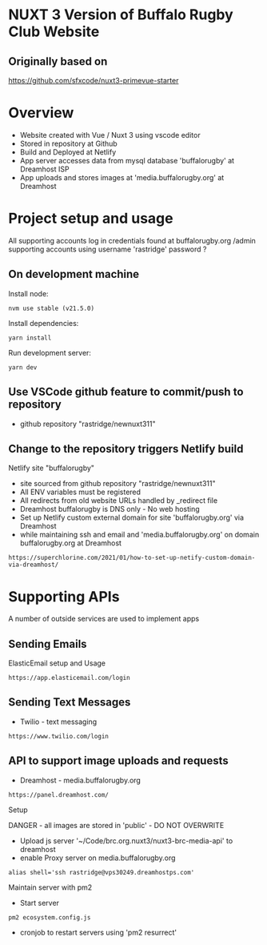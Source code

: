 # NUXT 3 Version of Buffalo Rugby Club Website

## Originally based on

https://github.com/sfxcode/nuxt3-primevue-starter

# Overview

- Website created with Vue / Nuxt 3 using vscode editor
- Stored in repository at Github
- Build and Deployed at Netlify
- App server accesses data from mysql database 'buffalorugby' at Dreamhost ISP
- App uploads and stores images at 'media.buffalorugby.org' at Dreamhost

# Project setup and usage

All supporting accounts log in credentials found at buffalorugby.org /admin supporting accounts using username 'rastridge' password ?

## On development machine

Install node:

```
nvm use stable (v21.5.0)
```

Install dependencies:

```
yarn install
```

Run development server:

```
yarn dev
```

## Use VSCode github feature to commit/push to repository

- github repository "rastridge/newnuxt311"

## Change to the repository triggers Netlify build

Netlify site "buffalorugby"

- site sourced from github repository "rastridge/newnuxt311"
- All ENV variables must be registered
- All redirects from old website URLs handled by \_redirect file
- Dreamhost buffalorugby is DNS only - No web hosting
- Set up Netlify custom external domain for site 'buffalorugby.org' via Dreamhost
- while maintaining ssh and email and 'media.buffalorugby.org' on domain buffalorugby.org at Dreamhost

```
https://superchlorine.com/2021/01/how-to-set-up-netify-custom-domain-via-dreamhost/
```

# Supporting APIs

A number of outside services are used to implement apps

## Sending Emails

ElasticEmail
setup and Usage

```
https://app.elasticemail.com/login
```

## Sending Text Messages

- Twilio - text messaging

```
https://www.twilio.com/login
```

## API to support image uploads and requests

- Dreamhost - media.buffalorugby.org

```
https://panel.dreamhost.com/
```

Setup

DANGER - all images are stored in 'public' - DO NOT OVERWRITE

- Upload js server '~/Code/brc.org.nuxt3/nuxt3-brc-media-api' to dreamhost
- enable Proxy server on media.buffalorugby.org

```
alias shell='ssh rastridge@vps30249.dreamhostps.com'
```

Maintain server with pm2

- Start server

```
pm2 ecosystem.config.js
```

- cronjob to restart servers using 'pm2 resurrect'
